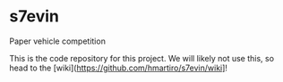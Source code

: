 s7evin
======

Paper vehicle competition

This is the code repository for this project. We will likely not use this, so head to the [wiki](https://github.com/hmartiro/s7evin/wiki]!
